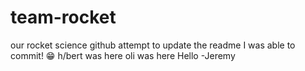 # team-rocket
our rocket science github
attempt to update the readme
I was able to commit! 😁
h/bert was here
oli was here
Hello -Jeremy 

